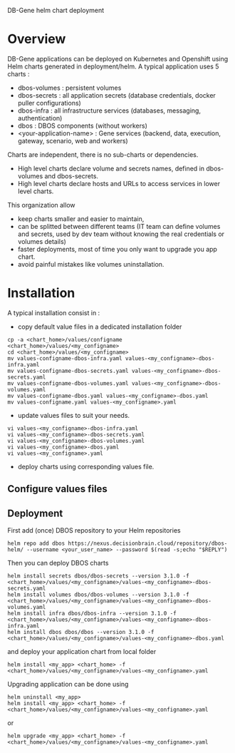 DB-Gene helm chart deployment

# Overview
DB-Gene applications can be deployed on Kubernetes and Openshift using Helm charts generated in deployment/helm.
A typical application uses 5 charts :

- dbos-volumes : persistent volumes
- dbos-secrets : all application secrets (database credentials, docker puller configurations)
- dbos-infra : all infrastructure services (databases, messaging, authentication)
- dbos : DBOS components (without workers)
- \<your-application-name> : Gene services (backend, data, execution, gateway, scenario, web and workers) 

Charts are independent, there is no sub-charts or dependencies.

- High level charts declare volume and secrets names, defined in dbos-volumes and dbos-secrets.
- High level charts declare hosts and URLs to access services in lower level charts.

This organization allow
- keep charts smaller and easier to maintain,
- can be splitted between different teams (IT team can define volumes and secrets, used by dev team without knowing the real credentials or volumes details)
- faster deployments, most of time you only want to upgrade you app chart.
- avoid painful mistakes like volumes uninstallation.


# Installation
A typical installation consist in :

- copy default value files in a dedicated installation folder
```
cp -a <chart_home>/values/configname <chart_home>/values/<my_configname>
cd <chart_home>/values/<my_configname>
mv values-configname-dbos-infra.yaml values-<my_configname>-dbos-infra.yaml 
mv values-configname-dbos-secrets.yaml values-<my_configname>-dbos-secrets.yaml 
mv values-configname-dbos-volumes.yaml values-<my_configname>-dbos-volumes.yaml 
mv values-configname-dbos.yaml values-<my_configname>-dbos.yaml 
mv values-configname.yaml values-<my_configname>.yaml

```
- update values files to suit your needs.
```
vi values-<my_configname>-dbos-infra.yaml 
vi values-<my_configname>-dbos-secrets.yaml 
vi values-<my_configname>-dbos-volumes.yaml 
vi values-<my_configname>-dbos.yaml 
vi values-<my_configname>.yaml
```
- deploy charts using corresponding values file.

## Configure values files

## Deployment

First add (once) DBOS repository to your Helm repositories 
```
helm repo add dbos https://nexus.decisionbrain.cloud/repository/dbos-helm/ --username <your_user_name> --password $(read -s;echo "$REPLY")
```

Then you can deploy DBOS charts
```
helm install secrets dbos/dbos-secrets --version 3.1.0 -f <chart_home>/values/<my_configname>/values-<my_configname>-dbos-secrets.yaml 
helm install volumes dbos/dbos-volumes --version 3.1.0 -f <chart_home>/values/<my_configname>/values-<my_configname>-dbos-volumes.yaml 
helm install infra dbos/dbos-infra --version 3.1.0 -f <chart_home>/values/<my_configname>/values-<my_configname>-dbos-infra.yaml 
helm install dbos dbos/dbos --version 3.1.0 -f <chart_home>/values/<my_configname>/values-<my_configname>-dbos.yaml 
```
and deploy your application chart from local folder
```
helm install <my_app> <chart_home> -f <chart_home>/values/<my_configname>/values-<my_configname>.yaml 
```

Upgrading application can be done using  
```
helm uninstall <my_app>
helm install <my_app> <chart_home> -f <chart_home>/values/<my_configname>/values-<my_configname>.yaml 
```
or
```
helm upgrade <my_app> <chart_home> -f <chart_home>/values/<my_configname>/values-<my_configname>.yaml 
```
